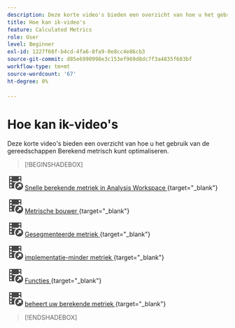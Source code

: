 ```yaml
---
description: Deze korte video's bieden een overzicht van hoe u het gebruik van de gereedschappen Berekend metrisch kunt optimaliseren.
title: Hoe kan ik-video's
feature: Calculated Metrics
role: User
level: Beginner
exl-id: 1227f68f-b4cd-4fa6-8fa9-0e8cc4e86cb3
source-git-commit: d85e6990998e3c153ef969d8dc7f3a4835f683bf
workflow-type: tm+mt
source-wordcount: '67'
ht-degree: 0%

---
```


# Hoe kan ik-video&#39;s

Deze korte video&#39;s bieden een overzicht van hoe u het gebruik van de gereedschappen Berekend metrisch kunt optimaliseren.

>[!BEGINSHADEBOX]

![ VideoCheckedOut ](/help/assets/icons/VideoCheckedOut.svg) [ Snelle berekende metriek in Analysis Workspace ](https://experienceleague.adobe.com/docs/analytics-learn/tutorials/components/calculated-metrics/quick-calculated-metrics-in-analysis-workspace.html?lang=nl-NL){target="_blank"}

![ VideoCheckedOut ](/help/assets/icons/VideoCheckedOut.svg) [ Metrische bouwer ](https://experienceleague.adobe.com/docs/analytics-learn/tutorials/components/calculated-metrics/calculated-metrics-metric-builder.html?lang=nl-NL){target="_blank"}

![ VideoCheckedOut ](/help/assets/icons/VideoCheckedOut.svg) [ Gesegmenteerde metriek ](https://experienceleague.adobe.com/docs/analytics-learn/tutorials/components/calculated-metrics/calculated-metrics-segmented-metrics.html?lang=nl-NL){target="_blank"}

![ VideoCheckedOut ](/help/assets/icons/VideoCheckedOut.svg) [ implementatie-minder metriek ](https://experienceleague.adobe.com/docs/analytics-learn/tutorials/components/calculated-metrics/calculated-metrics-implementationless-metrics.html?lang=nl-NL){target="_blank"}

![ VideoCheckedOut ](/help/assets/icons/VideoCheckedOut.svg) [ Functies ](https://experienceleague.adobe.com/docs/analytics-learn/tutorials/components/calculated-metrics/calculated-metrics-functions.html?lang=nl-NL){target="_blank"}

![ VideoCheckedOut ](/help/assets/icons/VideoCheckedOut.svg) [ beheert uw berekende metriek ](https://experienceleague.adobe.com/docs/analytics-learn/tutorials/components/calculated-metrics/manage-your-calculated-metrics.html?lang=nl-NL){target="_blank"}


>[!ENDSHADEBOX]
